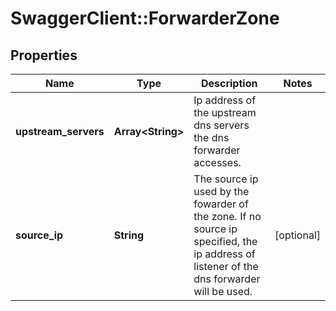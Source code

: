 # SwaggerClient::ForwarderZone

## Properties
Name | Type | Description | Notes
------------ | ------------- | ------------- | -------------
**upstream_servers** | **Array&lt;String&gt;** | Ip address of the upstream dns servers the dns forwarder accesses.  | 
**source_ip** | **String** | The source ip used by the fowarder of the zone. If no source ip specified, the ip address of listener of the dns forwarder will be used.  | [optional] 


